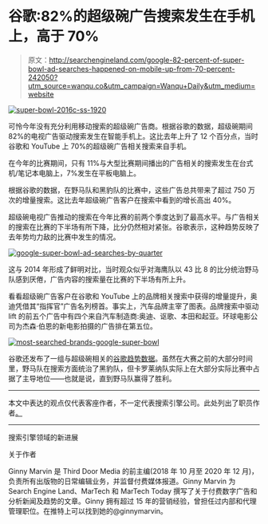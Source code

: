 # 谷歌:82%的超级碗广告搜索发生在手机上，高于 70%

> 原文：<http://searchengineland.com/google-82-percent-of-super-bowl-ad-searches-happened-on-mobile-up-from-70-percent-242050?utm_source=wanqu.co&utm_campaign=Wanqu+Daily&utm_medium=website>

 [<noscript><img class="aligncenter size-large wp-image-239014" src="img/8c64b83c1ab9c545a336fb392a666538.png" alt="super-bowl-2016c-ss-1920" srcset="https://searchengineland.com/wp-content/seloads/2015/12/super-bowl-2016c-ss-1920-800x450.jpg 800w, https://searchengineland.com/wp-content/seloads/2015/12/super-bowl-2016c-ss-1920-600x338.jpg 600w, https://searchengineland.com/wp-content/seloads/2015/12/super-bowl-2016c-ss-1920-200x113.jpg 200w, https://searchengineland.com/wp-content/seloads/2015/12/super-bowl-2016c-ss-1920-768x432.jpg 768w, https://searchengineland.com/wp-content/seloads/2015/12/super-bowl-2016c-ss-1920-1536x864.jpg 1536w, https://searchengineland.com/wp-content/seloads/2015/12/super-bowl-2016c-ss-1920-150x84.jpg 150w, https://searchengineland.com/wp-content/seloads/2015/12/super-bowl-2016c-ss-1920.jpg 1920w" sizes="(max-width: 800px) 100vw, 800px" data-original-src="https://searchengineland.com/wp-content/seloads/2015/12/super-bowl-2016c-ss-1920-800x450.jpg"/></noscript>](https://searchengineland.com/wp-content/seloads/2015/12/super-bowl-2016c-ss-1920.jpg) 

可怜今年没有充分利用移动搜索的超级碗广告商。根据谷歌的数据，超级碗期间 82%的电视广告驱动搜索发生在智能手机上。这比去年上升了 12 个百分点，当时谷歌和 YouTube 上 70%的超级碗广告相关搜索来自手机。

在今年的比赛期间，只有 11%与大型比赛期间播出的广告相关的搜索发生在台式机/笔记本电脑上，7%发生在平板电脑上。

根据谷歌的数据，在野马队和黑豹队的比赛中，这些广告总共带来了超过 750 万次的增量搜索。这比去年超级碗广告客户在搜索中看到的增长高出 40%。

超级碗电视广告推动的搜索在今年比赛的前两个季度达到了最高水平。与广告相关的搜索在比赛的下半场有所下降，比分仍然相对紧张。谷歌表示，这种趋势反映了去年势均力敌的比赛中发生的情况。

 [<noscript><img class="aligncenter size-large wp-image-242053" src="img/26e07f5f88b0b69a5242c32a8e139e56.png" alt="google-super-bowl-ad-searches-by-quarter" srcset="https://searchengineland.com/wp-content/seloads/2016/02/google-super-bowl-ad-searches-by-quarter-800x342.png 800w, https://searchengineland.com/wp-content/seloads/2016/02/google-super-bowl-ad-searches-by-quarter-600x257.png 600w, https://searchengineland.com/wp-content/seloads/2016/02/google-super-bowl-ad-searches-by-quarter-200x86.png 200w, https://searchengineland.com/wp-content/seloads/2016/02/google-super-bowl-ad-searches-by-quarter-768x328.png 768w, https://searchengineland.com/wp-content/seloads/2016/02/google-super-bowl-ad-searches-by-quarter-150x64.png 150w, https://searchengineland.com/wp-content/seloads/2016/02/google-super-bowl-ad-searches-by-quarter.png 1022w" sizes="(max-width: 800px) 100vw, 800px" data-original-src="https://searchengineland.com/wp-content/seloads/2016/02/google-super-bowl-ad-searches-by-quarter-800x342.png"/></noscript>](https://searchengineland.com/wp-content/seloads/2016/02/google-super-bowl-ad-searches-by-quarter.png) 

这与 2014 年形成了鲜明对比，当时观众似乎对海鹰队以 43 比 8 的比分统治野马队感到厌倦，广告内容的搜索量在比赛的下半场有所上升。

看看超级碗广告客户在谷歌和 YouTube 上的品牌相关搜索中获得的增量提升，奥迪凭借其“指挥官”广告名列榜首。事实上，汽车品牌主宰了图表。品牌搜索中驱动 lift 的前五个广告中有四个来自汽车制造商:奥迪、讴歌、本田和起亚。环球电影公司为杰森·伯恩的新电影拍摄的广告排在第五位。

 [<noscript><img class="aligncenter size-large wp-image-242055" src="img/043a389518631ef4d5d9999e706bd31c.png" alt="most-searched-brands-google-super-bowl" srcset="https://searchengineland.com/wp-content/seloads/2016/02/most-searched-brands-google-super-bowl-800x293.png 800w, https://searchengineland.com/wp-content/seloads/2016/02/most-searched-brands-google-super-bowl-600x220.png 600w, https://searchengineland.com/wp-content/seloads/2016/02/most-searched-brands-google-super-bowl-200x73.png 200w, https://searchengineland.com/wp-content/seloads/2016/02/most-searched-brands-google-super-bowl-768x281.png 768w, https://searchengineland.com/wp-content/seloads/2016/02/most-searched-brands-google-super-bowl-150x55.png 150w, https://searchengineland.com/wp-content/seloads/2016/02/most-searched-brands-google-super-bowl.png 1362w" sizes="(max-width: 800px) 100vw, 800px" data-original-src="https://searchengineland.com/wp-content/seloads/2016/02/most-searched-brands-google-super-bowl-800x293.png"/></noscript>](https://searchengineland.com/wp-content/seloads/2016/02/most-searched-brands-google-super-bowl.png) 

谷歌还发布了一组与超级碗相关的[谷歌趋势数据](https://www.google.com/trends/story/US_cu_HJwBelIBAABPZM_en)。虽然在大赛之前的大部分时间里，野马队在搜索方面统治了黑豹队，但卡罗莱纳队实际上在大部分实际比赛中占据了主导地位——也就是说，直到野马队赢得了胜利。

* * *

本文中表达的观点仅代表客座作者，不一定代表搜索引擎公司。此处列出了职员作者[。](/staff)

* * *

搜索引擎领域的新进展

关于作者

Ginny Marvin 是 Third Door Media 的前主编(2018 年 10 月至 2020 年 12 月)，负责所有出版物的日常编辑业务，并监督付费媒体报道。Ginny Marvin 为 Search Engine Land、MarTech 和 MarTech Today 撰写了关于付费数字广告和分析新闻及趋势的文章。Ginny 拥有超过 15 年的营销经验，曾担任过内部和代理管理职位。在推特上可以找到她的@ginnymarvin。